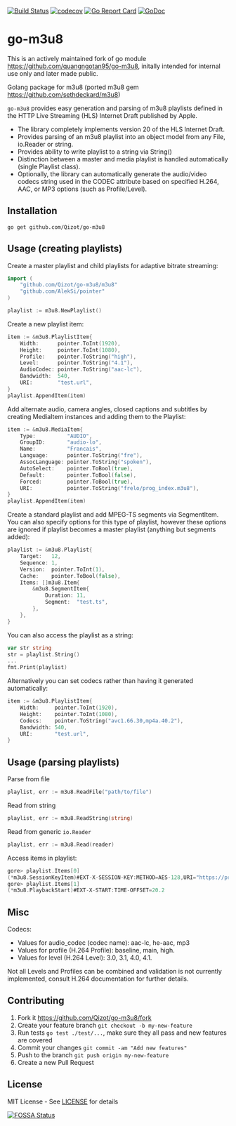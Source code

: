 [![Build Status](https://travis-ci.org/Qizot/go-m3u8.svg?branch=master)](https://travis-ci.org/Qizot/go-m3u8)
[![codecov](https://codecov.io/gh/Qizot/go-m3u8/branch/master/graph/badge.svg)](https://codecov.io/gh/Qizot/go-m3u8)
[![Go Report Card](https://goreportcard.com/badge/github.com/Qizot/go-m3u8)](https://goreportcard.com/report/github.com/Qizot/go-m3u8)
[![GoDoc](https://godoc.org/github.com/Qizot/go-m3u8/m3u8?status.svg)](https://godoc.org/github.com/Qizot/go-m3u8/m3u8)

# go-m3u8
This is an actively maintained fork of go module https://github.com/quangngotan95/go-m3u8, initally intended for internal use only and later made public.

Golang package for m3u8 (ported m3u8 gem https://github.com/sethdeckard/m3u8)

`go-m3u8` provides easy generation and parsing of m3u8 playlists defined in the HTTP Live Streaming (HLS) Internet Draft published by Apple.
* The library completely implements version 20 of the HLS Internet Draft.
* Provides parsing of an m3u8 playlist into an object model from any File, io.Reader or string.
* Provides ability to write playlist to a string via String()
* Distinction between a master and media playlist is handled automatically (single Playlist class).
* Optionally, the library can automatically generate the audio/video codecs string used in the CODEC attribute based on specified H.264, AAC, or MP3 options (such as Profile/Level).

## Installation
`go get github.com/Qizot/go-m3u8`

## Usage (creating playlists)
Create a master playlist and child playlists for adaptive bitrate streaming:
```go
import (
    "github.com/Qizot/go-m3u8/m3u8"
    "github.com/AlekSi/pointer"
)

playlist := m3u8.NewPlaylist()
```
Create a new playlist item:
```go
item := &m3u8.PlaylistItem{
    Width:      pointer.ToInt(1920),
    Height:     pointer.ToInt(1080),
    Profile:    pointer.ToString("high"),
    Level:      pointer.ToString("4.1"),
    AudioCodec: pointer.ToString("aac-lc"),
    Bandwidth:  540,
    URI:        "test.url",
}
playlist.AppendItem(item)
```
Add alternate audio, camera angles, closed captions and subtitles by creating MediaItem instances and adding them to the Playlist:
```go
item := &m3u8.MediaItem{
    Type:          "AUDIO",
    GroupID:       "audio-lo",
    Name:          "Francais",
    Language:      pointer.ToString("fre"),
    AssocLanguage: pointer.ToString("spoken"),
    AutoSelect:    pointer.ToBool(true),
    Default:       pointer.ToBool(false),
    Forced:        pointer.ToBool(true),
    URI:           pointer.ToString("frelo/prog_index.m3u8"),
}
playlist.AppendItem(item)
```
Create a standard playlist and add MPEG-TS segments via SegmentItem. You can also specify options for this type of playlist, however these options are ignored if playlist becomes a master playlist (anything but segments added):
```go
playlist := &m3u8.Playlist{
    Target:   12,
    Sequence: 1,
    Version:  pointer.ToInt(1),
    Cache:    pointer.ToBool(false),
    Items: []m3u8.Item{
        &m3u8.SegmentItem{
            Duration: 11,
            Segment:  "test.ts",
        },
    },
}
```
You can also access the playlist as a string:
```go
var str string
str = playlist.String()
...
fmt.Print(playlist)
```
Alternatively you can set codecs rather than having it generated automatically:
```go
item := &m3u8.PlaylistItem{
    Width:     pointer.ToInt(1920),
    Height:    pointer.ToInt(1080),
    Codecs:    pointer.ToString("avc1.66.30,mp4a.40.2"),
    Bandwidth: 540,
    URI:       "test.url",
}
```

## Usage (parsing playlists)
Parse from file
```go
playlist, err := m3u8.ReadFile("path/to/file")
```
Read from string
```go
playlist, err := m3u8.ReadString(string)
```
Read from generic `io.Reader`
```go
playlist, err := m3u8.Read(reader)
```

Access items in playlist:
```go
gore> playlist.Items[0]
(*m3u8.SessionKeyItem)#EXT-X-SESSION-KEY:METHOD=AES-128,URI="https://priv.example.com/key.php?r=52"
gore> playlist.Items[1]
(*m3u8.PlaybackStart)#EXT-X-START:TIME-OFFSET=20.2
```

## Misc
Codecs:
* Values for audio_codec (codec name): aac-lc, he-aac, mp3
* Values for profile (H.264 Profile): baseline, main, high.
* Values for level (H.264 Level): 3.0, 3.1, 4.0, 4.1.

Not all Levels and Profiles can be combined and validation is not currently implemented, consult H.264 documentation for further details.

## Contributing
1. Fork it https://github.com/Qizot/go-m3u8/fork
2. Create your feature branch `git checkout -b my-new-feature`
3. Run tests `go test ./test/...`, make sure they all pass and new features are covered
4. Commit your changes `git commit -am "Add new features"`
5. Push to the branch `git push origin my-new-feature`
6. Create a new Pull Request

## License
MIT License - See [LICENSE](https://github.com/Qizot/go-m3u8/blob/master/LICENSE) for details

[![FOSSA Status](https://app.fossa.com/api/projects/git%2Bgithub.com%2Fetherlabsio%2Fgo-m3u8.svg?type=large)](https://app.fossa.com/projects/git%2Bgithub.com%2Fetherlabsio%2Fgo-m3u8?ref=badge_large)

